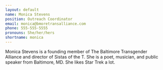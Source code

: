 ```yaml
---
layout: default
name: Monica Stevens
position: Outreach Coordinator
email: monica@bmoretransalliance.com
phone: 555-555-5555
pronouns: She/her/hers
shortname: monica
---
```


Monica Stevens is a founding member of The Baltimore Transgender Alliance and director of Sistas of the T. She is a poet, musician, and public speaker from Baltimore, MD. She likes Star Trek a lot.
